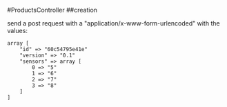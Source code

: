 #ProductsController
##creation

send a post request with a "application/x-www-form-urlencoded" with the values:

    array [
        "id" => "60c54795e41e"
        "version" => "0.1"
        "sensors" => array [
            0 => "5"
            1 => "6"
            2 => "7"
            3 => "8"
        ]
    ]